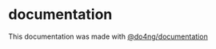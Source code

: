 # documentation

This documentation was made with [@do4ng/documentation](https://github.com/do4ng/documentation)

